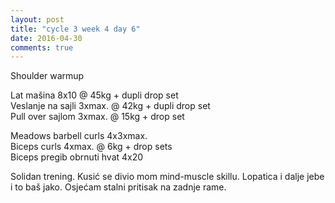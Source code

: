 ```yaml
---
layout: post
title: "cycle 3 week 4 day 6"
date: 2016-04-30
comments: true
---
```


Shoulder warmup

Lat mašina 8x10 @ 45kg + dupli drop set   
Veslanje na sajli 3xmax. @ 42kg + dupli drop set  
Pull over sajlom 3xmax. @ 15kg + drop set  

Meadows barbell curls 4x3xmax.  
Biceps curls 4xmax. @ 6kg + drop sets   
Biceps pregib obrnuti hvat 4x20    

Solidan trening. Kusić se divio mom mind-muscle skillu. Lopatica i dalje jebe i to baš jako. Osjećam stalni pritisak na zadnje rame.
